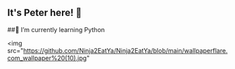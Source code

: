 ## It's Peter here! 👋
##🌱 I’m currently learning Python

<img src="https://github.com/Ninja2EatYa/Ninja2EatYa/blob/main/wallpaperflare.com_wallpaper%20(10).jpg"

